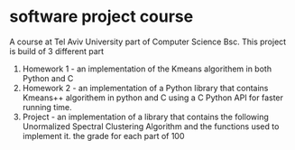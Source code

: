 # software project course
A course at Tel Aviv University part of Computer Science Bsc.
This project is build of 3 different part
1. Homework 1 - an implementation of the Kmeans algorithem in both Python and C
2. Homework 2 - an implementation of a Python library that contains Kmeans++ algorithem in python and C using a C Python API for faster running time.
3. Project - an implementation of a library that contains the following Unormalized Spectral Clustering Algorithm and the functions used to implement it.
the grade for each part of 100
